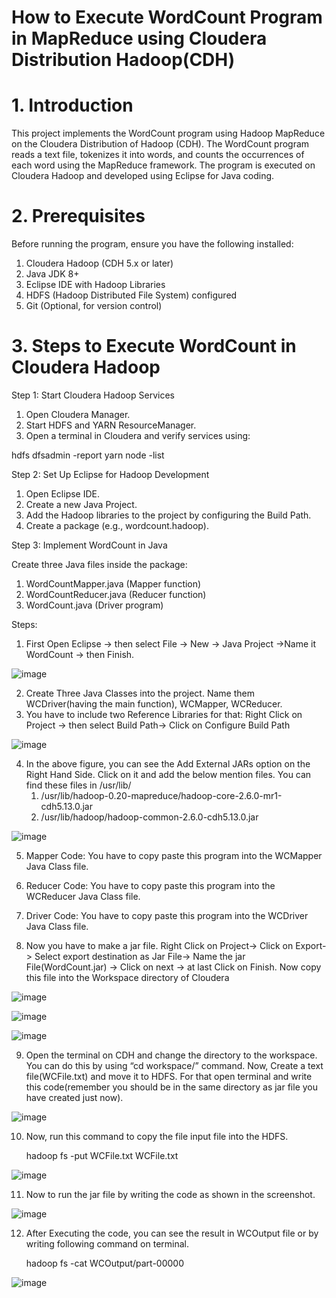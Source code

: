 # How to Execute WordCount Program in MapReduce using Cloudera Distribution Hadoop(CDH)

# 1. Introduction

This project implements the WordCount program using Hadoop MapReduce on the Cloudera Distribution of Hadoop (CDH). The WordCount program reads a text file, tokenizes it into words, and counts the occurrences of each word using the MapReduce framework. The program is executed on Cloudera Hadoop and developed using Eclipse for Java coding.

# 2. Prerequisites

Before running the program, ensure you have the following installed:

1) Cloudera Hadoop (CDH 5.x or later)
2) Java JDK 8+
3) Eclipse IDE with Hadoop Libraries
4) HDFS (Hadoop Distributed File System) configured
5) Git (Optional, for version control)

# 3. Steps to Execute WordCount in Cloudera Hadoop

Step 1: Start Cloudera Hadoop Services

1. Open Cloudera Manager.
2. Start HDFS and YARN ResourceManager.
3. Open a terminal in Cloudera and verify services using:

hdfs dfsadmin -report
yarn node -list

Step 2: Set Up Eclipse for Hadoop Development

1. Open Eclipse IDE.
2. Create a new Java Project.
3. Add the Hadoop libraries to the project by configuring the Build Path.
4. Create a package (e.g., wordcount.hadoop).

Step 3: Implement WordCount in Java

Create three Java files inside the package:

1. WordCountMapper.java (Mapper function)
2. WordCountReducer.java (Reducer function)
3. WordCount.java (Driver program)

Steps: 

1. First Open Eclipse -> then select File -> New -> Java Project ->Name it WordCount -> then Finish.

![image](https://github.com/user-attachments/assets/84aaa6f4-9dcb-40ba-a4a6-8aa0d3103148)
 
2. Create Three Java Classes into the project. Name them WCDriver(having the main function), WCMapper, WCReducer.
3. You have to include two Reference Libraries for that:
   Right Click on Project -> then select Build Path-> Click on Configure Build Path

![image](https://github.com/user-attachments/assets/f6301fc2-0845-454f-b5d6-2b790d221315)

4. In the above figure, you can see the Add External JARs option on the Right Hand Side. Click on it and add the below mention files. You can find these files in /usr/lib/
   1. /usr/lib/hadoop-0.20-mapreduce/hadoop-core-2.6.0-mr1-cdh5.13.0.jar 
   2. /usr/lib/hadoop/hadoop-common-2.6.0-cdh5.13.0.jar
  
![image](https://github.com/user-attachments/assets/f0f859ac-e1b9-456f-acc2-a7f719e8e484)

5. Mapper Code: You have to copy paste this program into the WCMapper Java Class file.

6. Reducer Code: You have to copy paste this program into the WCReducer Java Class file.
   
7. Driver Code: You have to copy paste this program into the WCDriver Java Class file.
 
8. Now you have to make a jar file. Right Click on Project-> Click on Export-> Select export destination as Jar File-> Name the jar File(WordCount.jar) -> Click on next -> at last Click on Finish. Now copy this file into the Workspace directory of Cloudera

![image](https://github.com/user-attachments/assets/38652200-1872-4b1c-bd78-ec0dd7eca30a)

![image](https://github.com/user-attachments/assets/94ae5404-4337-410c-a142-78253ea899d6)

![image](https://github.com/user-attachments/assets/b0ce594a-13e2-4b98-9b4e-4cdd66f5ba3d)

9. Open the terminal on CDH and change the directory to the workspace. You can do this by using “cd workspace/” command. Now, Create a text file(WCFile.txt) and move it to HDFS. For that open terminal and write this code(remember you should be in the same directory as jar file you have created just now).
 
![image](https://github.com/user-attachments/assets/850f9500-dff1-44a7-9d88-02af2bafa30a)

10. Now, run this command to copy the file input file into the HDFS.
 
      hadoop fs -put WCFile.txt WCFile.txt

![image](https://github.com/user-attachments/assets/a81c9de7-b832-4e3a-bfcc-37cca485f074)

11. Now to run the jar file by writing the code as shown in the screenshot.

![image](https://github.com/user-attachments/assets/09a6515d-de5b-4abe-92f2-b9c6e5437faf)

12. After Executing the code, you can see the result in WCOutput file or by writing following command on terminal.
 
      hadoop fs -cat WCOutput/part-00000

![image](https://github.com/user-attachments/assets/bbfcb60d-a225-415d-9714-3d340b1d976a)

 



